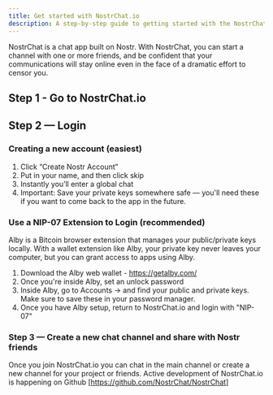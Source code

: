 ```yaml
---
title: Get started with NostrChat.io 
description: A step-by-step guide to getting started with the NostrChat.io client 
---
```


NostrChat is a chat app built on Nostr. With NostrChat, you can start a channel with one or more friends, and be confident that your communications will stay online even in the face of a dramatic effort to censor you. 

## Step 1 - Go to NostrChat.io 

## Step 2 — Login 

### Creating a new account (easiest) 

1. Click “Create Nostr Account”
2. Put in your name, and then click skip
3. Instantly you’ll enter a global chat 
4. Important: Save your private keys somewhere safe — you'll need these if you want to come back to the app in the future. 

### Use a NIP-07 Extension to Login (recommended) 

Alby is a Bitcoin browser extension that manages your public/private keys locally. With a wallet extension like Alby, your private key never leaves your computer, but you can grant access to apps using Alby.

1. Download the Alby web wallet - https://getalby.com/
2. Once you're inside Alby, set an unlock password 
3. Inside Alby, go to Accounts -> and find your public and private keys. Make sure to save these in your password manager. 
4. Once you have Alby setup, return to NostrChat.io and login with "NIP-07" 

### Step 3 — Create a new chat channel and share with Nostr friends 

Once you join NostrChat.io you can chat in the main channel or create a new channel for your project or friends. Active development of NostrChat.io is happening on Github [https://github.com/NostrChat/NostrChat]


